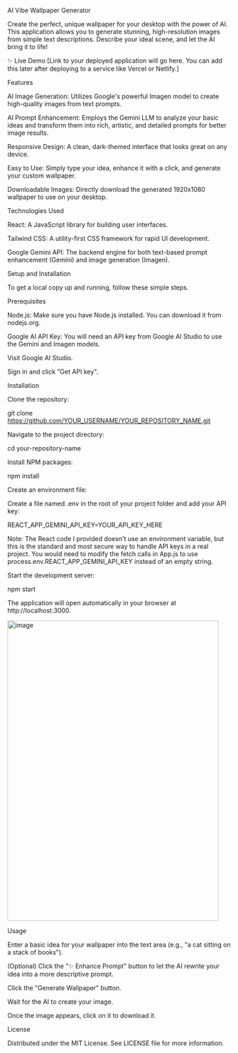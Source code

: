 AI Vibe Wallpaper Generator

Create the perfect, unique wallpaper for your desktop with the power of AI. This application allows you to generate stunning, high-resolution images from simple text descriptions. Describe your ideal scene, and let the AI bring it to life!

✨ Live Demo
[Link to your deployed application will go here. You can add this later after deploying to a service like Vercel or Netlify.]

Features

AI Image Generation: Utilizes Google's powerful Imagen model to create high-quality images from text prompts.

AI Prompt Enhancement: Employs the Gemini LLM to analyze your basic ideas and transform them into rich, artistic, and detailed prompts for better image results.

Responsive Design: A clean, dark-themed interface that looks great on any device.

Easy to Use: Simply type your idea, enhance it with a click, and generate your custom wallpaper.

Downloadable Images: Directly download the generated 1920x1080 wallpaper to use on your desktop.

Technologies Used

React: A JavaScript library for building user interfaces.

Tailwind CSS: A utility-first CSS framework for rapid UI development.

Google Gemini API: The backend engine for both text-based prompt enhancement (Gemini) and image generation (Imagen).

Setup and Installation

To get a local copy up and running, follow these simple steps.

Prerequisites

Node.js: Make sure you have Node.js installed. You can download it from nodejs.org.

Google AI API Key: You will need an API key from Google AI Studio to use the Gemini and Imagen models.

Visit Google AI Studio.

Sign in and click "Get API key".

Installation

Clone the repository:

git clone https://github.com/YOUR_USERNAME/YOUR_REPOSITORY_NAME.git

Navigate to the project directory:

cd your-repository-name

Install NPM packages:

npm install

Create an environment file:

Create a file named .env in the root of your project folder and add your API key:

REACT_APP_GEMINI_API_KEY=YOUR_API_KEY_HERE

Note: The React code I provided doesn't use an environment variable, but this is the standard and most secure way to handle API keys in a real project. You would need to modify the fetch calls in App.js to use process.env.REACT_APP_GEMINI_API_KEY instead of an empty string.

Start the development server:

npm start

The application will open automatically in your browser at http://localhost:3000.

<img width="475" height="674" alt="image" src="https://github.com/user-attachments/assets/6fe84262-9da4-40d1-beb3-194e8485babd" />

Usage

Enter a basic idea for your wallpaper into the text area (e.g., "a cat sitting on a stack of books").

(Optional) Click the "✨ Enhance Prompt" button to let the AI rewrite your idea into a more descriptive prompt.

Click the "Generate Wallpaper" button.

Wait for the AI to create your image.

Once the image appears, click on it to download it.

License

Distributed under the MIT License. See LICENSE file for more information.

